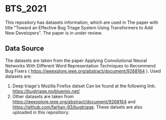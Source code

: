 # BTS_2021
This repository has datasets information, which are used in The paper with title "Toward an Effective Bug Triage System Using Transformers to Add New Developers". The paper is in under review. 


## Data Source
The datasets are taken from the paper Applying Convolutional Neural Networks With Different Word Representation Techniques to Recommend Bug Fixers ( https://ieeexplore.ieee.org/abstract/document/9268164 ).
Used datasets are:
1. Deep triage's Mozilla Firefox datset Can be found at the following link:  https://bugtriage.mybluemix.net/
2. Other datasets are taken from https://ieeexplore.ieee.org/abstract/document/9268164 and https://github.com/farhan-93/bugtriage. These datsets are also uploaded in this repositiory.
